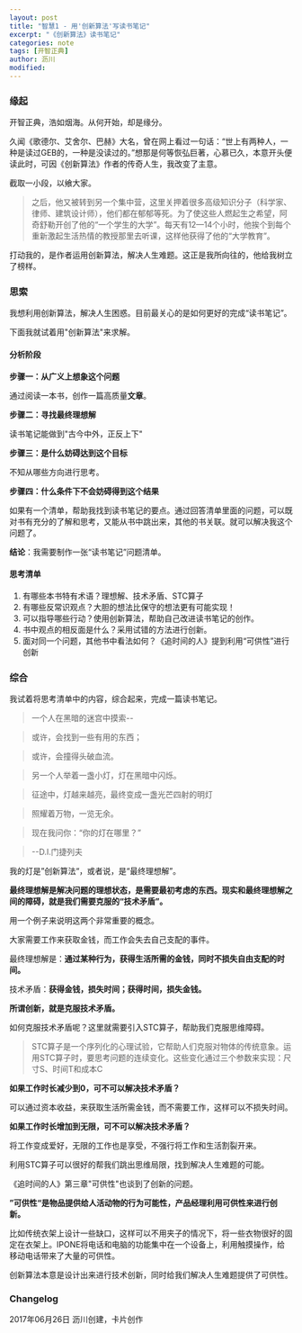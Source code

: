 ```yaml
---
layout: post
title: "智慧1 - 用'创新算法'写读书笔记"
excerpt: "《创新算法》读书笔记"
categories: note
tags: [开智正典]
author: 沥川
modified:
---
```


### 缘起
开智正典，浩如烟海。从何开始，却是缘分。

久闻《歌德尔、艾舍尔、巴赫》大名，曾在网上看过一句话：“世上有两种人，一种是读过GEB的，一种是没读过的。”想那是何等恢弘巨著，心慕已久，本意开头便读此时，可因《创新算法》作者的传奇人生，我改变了主意。

截取一小段，以飨大家。

>之后，他又被转到另一个集中营，这里关押着很多高级知识分子（科学家、律师、建筑设计师），他们都在郁郁等死。为了使这些人燃起生之希望，阿奇舒勒开创了他的“一个学生的大学”。每天有12—14个小时，他挨个到每个重新激起生活热情的教授那里去听课，这样他获得了他的“大学教育”。

打动我的，是作者运用创新算法，解决人生难题。这正是我所向往的，他给我树立了榜样。

### 思索
我想利用创新算法，解决人生困惑。目前最关心的是如何更好的完成“读书笔记”。

下面我就试着用"创新算法"来求解。

#### 分析阶段
**步骤一：从广义上想象这个问题**

通过阅读一本书，创作一篇高质量**文章**。

**步骤二：寻找最终理想解**

读书笔记能做到"古今中外，正反上下"

**步骤三：是什么妨碍达到这个目标**

不知从哪些方向进行思考。

**步骤四：什么条件下不会妨碍得到这个结果**

如果有一个清单，帮助我找到读书笔记的要点。通过回答清单里面的问题，可以既对书有充分的了解和思考，又能从书中跳出来，其他的书关联。就可以解决我这个问题了。

**结论**：我需要制作一张“读书笔记”问题清单。

#### 思考清单

1. 有哪些本书特有术语？理想解、技术矛盾、STC算子
2. 有哪些反常识观点？大胆的想法比保守的想法更有可能实现！
3. 可以指导哪些行动？使用创新算法，帮助自己改进读书笔记的创作。
4. 书中观点的相反面是什么？采用试错的方法进行创新。
5. 面对同一个问题，其他书中看法如何？《追时间的人》提到利用“可供性”进行创新

### 综合
我试着将思考清单中的内容，综合起来，完成一篇读书笔记。

>一个人在黑暗的迷宫中摸索--

>或许，会找到一些有用的东西；

>或许，会撞得头破血流。

>另一个人举着一盏小灯，灯在黑暗中闪烁。

>征途中，灯越来越亮，最终变成一盏光芒四射的明灯

>照耀着万物，一览无余。

>现在我问你：“你的灯在哪里？”

>--D.I.门捷列夫

我的灯是”创新算法“，或者说，是“最终理想解”。

**最终理想解是解决问题的理想状态，是需要最初考虑的东西。现实和最终理想解之间的障碍，就是我们需要克服的“技术矛盾”。**

用一个例子来说明这两个非常重要的概念。

大家需要工作来获取金钱，而工作会失去自己支配的事件。

最终理想解是：**通过某种行为，获得生活所需的金钱，同时不损失自由支配的时间。**

技术矛盾：**获得金钱，损失时间；获得时间，损失金钱。**

**所谓创新，就是克服技术矛盾。**

如何克服技术矛盾呢？这里就需要引入STC算子，帮助我们克服思维障碍。

>STC算子是一个序列化的心理试验，它帮助人们克服对物体的传统意象。运用STC算子时，要思考问题的连续变化。这些变化通过三个参数来实现：尺寸S、时间T和成本C

**如果工作时长减少到0，可不可以解决技术矛盾？**

可以通过资本收益，来获取生活所需金钱，而不需要工作，这样可以不损失时间。

**如果工作时长增加到无限，可不可以解决技术矛盾？**

将工作变成爱好，无限的工作也是享受，不强行将工作和生活割裂开来。

利用STC算子可以很好的帮我们跳出思维局限，找到解决人生难题的可能。

《追时间的人》第三章"可供性"也谈到了创新的问题。

**”可供性“是物品提供给人活动物的行为可能性，产品经理利用可供性来进行创新。**

比如传统衣架上设计一些缺口，这样可以不用夹子的情况下，将一些衣物很好的固定在衣架上。IPONE将电话和电脑的功能集中在一个设备上，利用触摸操作，给移动电话带来了大量的可供性。

创新算法本意是设计出来进行技术创新，同时给我们解决人生难题提供了可供性。

### Changelog
2017年06月26日 沥川创建，卡片创作
